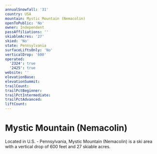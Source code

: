 ```yaml
---
annualSnowfall: '31'
country: USA
mountain: Mystic Mountain (Nemacolin)
openToPublic: 'No'
owner: Independent
passAffiliations: ''
skiableAcres: '27'
skied: 'No'
state: Pennsylvania
surfaceLiftsOnly: 'No'
verticalDrop: '600'
operated:
  '2324': true
  '2425': true
website: ''
elevationBase:
elevationSummit:
trailCount:
trailPctBeginner:
trailPctIntermediate:
trailPctAdvanced:
liftCount:
---
```



# Mystic Mountain (Nemacolin)

Located in U.S. - Pennsylvania, Mystic Mountain (Nemacolin) is a ski area with a vertical drop of 600 feet and 27 skiable acres.
